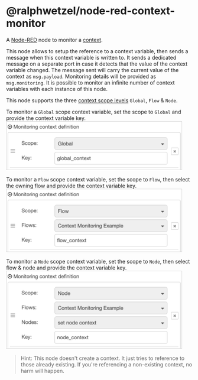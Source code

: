 # @ralphwetzel/node-red-context-monitor

A [Node-RED](https://www.nodered.org) node to monitor a [context](https://nodered.org/docs/user-guide/context).
    
This node allows to setup the reference to a context variable, then sends a message when this context variable is written to.
It sends a dedicated message on a separate port in case it detects that the value of the context variable changed.
The message sent will carry the current value of the context as `msg.payload`. Monitoring details will be provided as `msg.monitoring`.
It is possible to monitor an infinite number of context variables with each instance of this node.

This node supports the three [context scope levels](https://nodered.org/docs/user-guide/context#context-scopes) `Global`, `Flow` & `Node`.

To monitor a `Global` scope context variable, set the scope to `Global` and provide the context variable key.
<img alt="global" src="https://raw.githubusercontent.com/ralphwetzel/node-red-context-monitor/main/resources/global.png"
    style="min-width: 474px; width: 474px; align: center; border: 1px solid lightgray;"/>

To monitor a `Flow` scope context variable, set the scope to `Flow`, then select the owning flow and provide the context variable key.
<img alt="flow" src="https://raw.githubusercontent.com/ralphwetzel/node-red-context-monitor/main/resources/flow.png"
    style="min-width: 474px; width: 474px; align: center; border: 1px solid lightgray;"/>

To monitor a `Node` scope context variable, set the scope to `Node`, then select flow & node and provide the context variable key.
<img alt="node" src="https://raw.githubusercontent.com/ralphwetzel/node-red-context-monitor/main/resources/node.png"
    style="min-width: 474px; width: 474px; align: center; border: 1px solid lightgray;"/>

> Hint: This node doesn't create a context. It just tries to reference to those already existing. If you're referencing a non-existing context, no harm will happen.